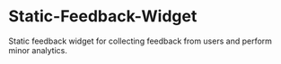 # Static-Feedback-Widget
Static feedback widget for collecting feedback from users and perform minor analytics.
